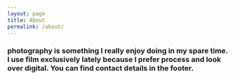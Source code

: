```yaml
---
layout: page
title: About
permalink: /about/
---
```


### photography is something I really enjoy doing in my spare time. I use film exclusively lately because I prefer process and look over digital. You can find contact details in the footer.
